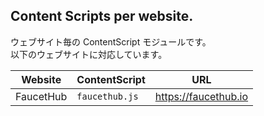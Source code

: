 ## Content Scripts per website.
ウェブサイト毎の ContentScript モジュールです。  
以下のウェブサイトに対応しています。

| Website   | ContentScript  | URL                  |
| --------- | -------------- | -------------------- |
| FaucetHub | `faucethub.js` | https://faucethub.io |

